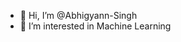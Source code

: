 - 👋 Hi, I’m @Abhigyann-Singh
- 👀 I’m interested in Machine Learning

<!---
Abhigyann-Singh/Abhigyann-Singh is a ✨ special ✨ repository because its `README.md` (this file) appears on your GitHub profile.
You can click the Preview link to take a look at your changes.
--->
